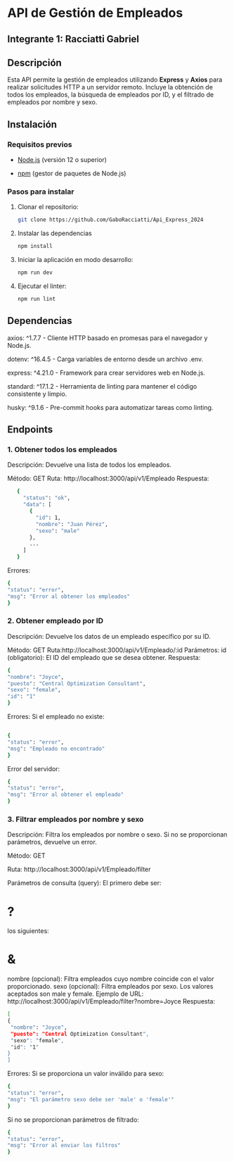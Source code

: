 # API de Gestión de Empleados

## Integrante 1: Racciatti Gabriel

## Descripción
Esta API permite la gestión de empleados utilizando **Express** y **Axios** para realizar solicitudes HTTP a un servidor remoto. Incluye la obtención de todos los empleados, la búsqueda de empleados por ID, y el filtrado de empleados por nombre y sexo.

## Instalación

### Requisitos previos
- [Node.js](https://nodejs.org/) (versión 12 o superior)
  
- [npm](https://www.npmjs.com/) (gestor de paquetes de Node.js)

### Pasos para instalar
1. Clonar el repositorio:
   ```bash
   git clone https://github.com/GaboRacciatti/Api_Express_2024
2. Instalar las dependencias
    ```bash
    npm install
3. Iniciar la aplicación en modo desarrollo:
    ```bash
    npm run dev
4. Ejecutar el linter:
   ```bash
   npm run lint

## Dependencias
axios: ^1.7.7 - Cliente HTTP basado en promesas para el navegador y Node.js.

dotenv: ^16.4.5 - Carga variables de entorno desde un archivo .env.

express: ^4.21.0 - Framework para crear servidores web en Node.js.

standard: ^17.1.2 - Herramienta de linting para mantener el código consistente y limpio.

husky: ^9.1.6 - Pre-commit hooks para automatizar tareas como linting.

## Endpoints
### 1. Obtener todos los empleados
Descripción: Devuelve una lista de todos los empleados.

Método: GET
Ruta: http://localhost:3000/api/v1/Empleado
Respuesta:
   ```bash
      {
        "status": "ok",
        "data": [
          {
            "id": 1,
            "nombre": "Juan Pérez",
            "sexo": "male"
          },
          ...
        ]
      }
```
Errores:
   ```bash
{
  "status": "error",
  "msg": "Error al obtener los empleados"
}
```
### 2. Obtener empleado por ID
Descripción: Devuelve los datos de un empleado específico por su ID.

Método: GET
Ruta:http://localhost:3000/api/v1/Empleado/:id
Parámetros:
id (obligatorio): El ID del empleado que se desea obtener.
Respuesta:
   ```bash
   {
  "nombre": "Joyce",
  "puesto": "Central Optimization Consultant",
  "sexo": "female",
  "id": "1"
   }
```
Errores:
Si el empleado no existe:
   ```bash

{
  "status": "error",
  "msg": "Empleado no encontrado"
}
```
Error del servidor:
   ```bash
{
  "status": "error",
  "msg": "Error al obtener el empleado"
}
 ```
### 3. Filtrar empleados por nombre y sexo
Descripción: Filtra los empleados por nombre o sexo. Si no se proporcionan parámetros, devuelve un error.

Método: GET

Ruta: http://localhost:3000/api/v1/Empleado/filter

Parámetros de consulta (query):
El primero debe ser: 
# ?
los siguientes:
# &

nombre (opcional): Filtra empleados cuyo nombre coincide con el valor proporcionado.
sexo (opcional): Filtra empleados por sexo. Los valores aceptados son male y female.
Ejemplo de URL:
http://localhost:3000/api/v1/Empleado/filter?nombre=Joyce
Respuesta:
   ```bash
[
  {
    "nombre": "Joyce",
    "puesto": "Central Optimization Consultant",
    "sexo": "female",
    "id": "1"
  }
]
```
Errores:
Si se proporciona un valor inválido para sexo:
   ```bash
{
  "status": "error",
  "msg": "El parámetro sexo debe ser 'male' o 'female'"
}
```
Si no se proporcionan parámetros de filtrado:
   ```bash
{
  "status": "error",
  "msg": "Error al enviar los filtros"
}
```





 




      

